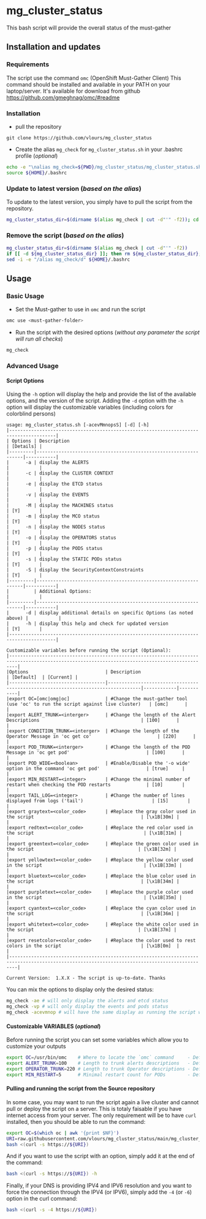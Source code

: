 # mg_cluster_status

This bash script will provide the overall status of the must-gather

## Installation and updates

### Requirements

The script use the command `omc` (OpenShift Must-Gather Client)
This command should be installed and available in your PATH on your laptop/server. It's available for download from github <https://github.com/gmeghnag/omc/#readme>

### Installation

* pull the repository

```text
git clone https://github.com/vlours/mg_cluster_status
```

* Create the alias `mg_check` for `mg_cluster_status.sh` in your .bashrc profile (_optional_)

```bash
echo -e "\nalias mg_check=${PWD}/mg_cluster_status/mg_cluster_status.sh" >> ${HOME}/.bashrc
source ${HOME}/.bashrc
```

### Update to latest version (_based on the alias_)

To update to the latest version, you simply have to pull the script from the repository.

```bash
mg_cluster_status_dir=$(dirname $(alias mg_check | cut -d"'" -f2)); cd ${mg_cluster_status_dir}; git pull origin main; cd -
```

### Remove the script (_based on the alias_)

```bash
mg_cluster_status_dir=$(dirname $(alias mg_check | cut -d"'" -f2))
if [[ -d ${mg_cluster_status_dir} ]]; then rm ${mg_cluster_status_dir}; fi
sed -i -e "/alias mg_check/d" ${HOME}/.bashrc
```

## Usage

### Basic Usage

* Set the Must-gather to use in `omc` and run the script

```bash
omc use <must-gather-folder>
```

* Run the script with the desired options (_without any parameter the script will run all checks_)

```bash
mg_check 
```

### Advanced Usage

#### Script Options

Using the `-h` option will display the help and provide the list of the available options, and the version of the script.
Adding the `-d` option with the `-h` option will display the customizable variables (including colors for colorblind persons)

```text
usage: mg_cluster_status.sh [-acevMmnopsS] [-d] [-h]
|---------------------------------------------------------------------------------------|
| Options | Description                                                     | [Details] |
|---------|-----------------------------------------------------------------|-----------|
|      -a | display the ALERTS                                              |           |
|      -c | display the CLUSTER CONTEXT                                     |           |
|      -e | display the ETCD status                                         |           |
|      -v | display the EVENTS                                              |           |
|      -M | display the MACHINES status                                     | [Y]       |
|      -m | display the MCO status                                          | [Y]       |
|      -n | display the NODES status                                        | [Y]       |
|      -o | display the OPERATORS status                                    | [Y]       |
|      -p | display the PODS status                                         | [Y]       |
|      -s | display the STATIC PODs status                                  | [Y]       |
|      -S | display the SecurityContextConstraints                          | [Y]       |
|---------|-----------------------------------------------------------------|-----------|
|         | Additional Options:                                             |           |
|---------|-----------------------------------------------------------------|-----------|
|      -d | display additional details on specific Options (as noted above) |           |
|      -h | display this help and check for updated version                 | [Y]       |
|---------------------------------------------------------------------------------------|

Customizable variables before running the script (Optional):
|-----------------------------------------------------------------------------------------------------------------------------------------------|
|Options                            | Description                                                                      | [Default]  | [Current] |
|-----------------------------------|----------------------------------------------------------------------------------|------------|-----------|
|export OC=[omc|omg|oc]             | #Change the must-gather tool (use 'oc' to run the script against live cluster)   | [omc]      |           |
|export ALERT_TRUNK=<interger>      | #Change the length of the Alert Descriptions                                     | [100]      |           |
|export CONDITION_TRUNK=<interger>  | #Change the length of the Operator Message in 'oc get co'                        | [220]      |           |
|export POD_TRUNK=<interger>        | #Change the length of the POD Message in 'oc get pod'                            | [100]      |           |
|export POD_WIDE=<boolean>          | #Enable/Disable the '-o wide' option in the command 'oc get pod'                 | [true]     |           |
|export MIN_RESTART=<integer>       | #Change the minimal number of restart when checking the POD restarts             | [10]       |           |
|export TAIL_LOG=<integer>          | #Change the number of lines displayed from logs ('tail')                         | [15]       |           |
|export graytext=<color_code>       | #Replace the gray color used in the script                                       | [\x1B[30m] |           |
|export redtext=<color_code>        | #Replace the red color used in the script                                        | [\x1B[31m] |           |
|export greentext=<color_code>      | #Replace the green color used in the script                                      | [\x1B[32m] |           |
|export yellowtext=<color_code>     | #Replace the yellow color used in the script                                     | [\x1B[33m] |           |
|export bluetext=<color_code>       | #Replace the blue color used in the script                                       | [\x1B[34m] |           |
|export purpletext=<color_code>     | #Replace the purple color used in the script                                     | [\x1B[35m] |           |
|export cyantext=<color_code>       | #Replace the cyan color used in the script                                       | [\x1B[36m] |           |
|export whitetext=<color_code>      | #Replace the white color used in the script                                      | [\x1B[37m] |           |
|export resetcolor=<color_code>     | #Replace the color used to rest colors in the script                             | [\x1B[0m]  |           |
|-----------------------------------------------------------------------------------------------------------------------------------------------|

Current Version:  1.X.X - The script is up-to-date. Thanks
```

You can mix the options to display only the desired status:

```bash
mg_check -ae # will only display the alerts and etcd status
mg_check -vp # will only display the events and pods status
mg_check -acevmnop # will have the same display as running the script without options
```

#### Customizable VARIABLES (_optional_)

Before running the script you can set some variables which allow you to customize your outputs

```bash
export OC=/usr/bin/omc    # Where to locate the `omc` command     - Default: omc
export ALERT_TRUNK=100    # Length to trunk alerts descriptions   - Default: 100
export OPERATOR_TRUNK=220 # Length to trunk Operator descriptions - Default: 220
export MIN_RESTART=5      # Minimal restart count for PODs        - Default: 5
```

#### Pulling and running the script from the Source repository

In some case, you may want to run the script again a live cluster and cannot pull or deploy the script on a server.
This is totaly faisable if you have internet access from your server.
The only requirement will be to have `curl` installed, then you should be able to run the command:

```bash
export OC=$(which oc | awk '{print $NF}')                                         #Set the OC variable to your `oc` command
URI=raw.githubusercontent.com/vlours/mg_cluster_status/main/mg_cluster_status.sh  #Ensure you are accessing the RAW version of the script
bash <(curl -s https://${URI})                                                    #This will pull the script from the Repo and execute it from memory.
```

And if you want to use the script with an option, simply add it at the end of the command:

```bash
bash <(curl -s https://${URI}) -h
```

Finally, if your DNS is providing IPV4 and IPV6 resolution and you want to force the connection through the IPV4 (or IPV6), simply add the `-4` (or `-6`) option in the curl command:

```bash
bash <(curl -s -4 https://${URI})
```
